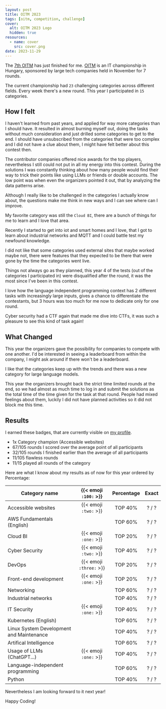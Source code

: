 ```yaml
---
layout: post
title: OITM 2023
tags: [oitm, competition, challenge]
cover:
  alt: OITM 2023 Logo
  hidden: true
resources:
  - name: cover
    src: cover.png
date: 2023-11-29
---
```


The [7th OITM](https://megmerettetes.hu/archivum/vi-orszagos-it-megmerettetes/) has just finished for me.
[OITM](https://megmerettetes.hu/) is an IT championship in Hungary, sponsored by large tech companies held in November for 7 rounds.

<!--more-->

The current championship had `23` challenging categories across different fields.
Every week there's a new round. This year I participated in `15` categories.

## How I felt

I haven't learned from past years, and applied for way more categories than I should have.
It resulted in almost burning myself out, doing the tasks without much consideration and just drilled some categories to get to the end. I should have unsubscribed from the categories that were too complex and I did not have a clue about them, I might have felt better about this contest then.

The contributor companies offered nice awards for the top players, nevertheless I still could not put in all my energy into this contest. During the solutions I was constantly thinking about how many people would find their way to trick their points like using LLMs or friends or double accounts.
The low point was when even the organizers pointed it out, that by analyzing the data patterns arise.

Although I really like to be challenged in the categories I actually know about, the questions make me think in new ways and I can see where can I improve.

My favorite category was still the `Cloud BI`, there are a bunch of things for me to learn and I love that area.

Recently I started to get into iot and smart homes and I love, that I got to learn about industrial networks and MQTT and I could battle test my newfound knowledge.

I did not like that some categories used external sites that maybe worked maybe not, there were features that they expected to be there that were gone by the time the categories went live.

Things not always go as they planned, this year 4 of the tests (out of the categories I participated in) were disqualified after the round, it was the most since I've been in this contest.

I love how the language independent programming context has 2 different tasks with increasingly large inputs, gives a chance to differentiate the contestants, but 3 hours was too much for me now to dedicate only for one round.

Cyber security had a CTF again that made me dive into CTFs, it was such a pleasure to see this kind of task again!

## What Changed

This year the organizers gave the possibility for companies to compete with one another.
I'd be interested in seeing a leaderboard from within the company, I might ask around if there won't be a leaderboard.

I like that the categories keep up with the trends and there was a new category for large language models.

This year the organizers brought back the strict time limited rounds at the end, so we had almost as much time to log in and submit the solutions as the total time of the time given for the task at that round.
People had mixed feelings about them, luckily I did not have planned activities so it did not block me this time.

## Results

I earned these badges, that are currently visible on [my profile](https://app.megmerettetes.hu/adatlap/36f5d827-d986-4f64-ad08-7387a2274e50).

- 1x Category champion (Accessible websites)
- 67/105 rounds I scored over the average point of all participants
- 32/105 rounds I finished earlier than the average of all participants
- 11/105 flawless rounds
- 11/15 played all rounds of the category

Here are what I know about my results as of now for this year ordered by Percentage:


| Category name                            |  {{< emoji `:100:` >}}  | Percentage | Exact |
|------------------------------------------|:-----------------------:|:----------:|:-----:|
| Accessible websites                      |  {{< emoji `:two:` >}}  |  TOP 40%   | ? / ? |
| AWS Fundamentals (English)               |                         |  TOP 60%   | ? / ? |
| Cloud BI                                 |  {{< emoji `:one:` >}}  |  TOP 20%   | ? / ? |
| Cyber Security                           |  {{< emoji `:two:` >}}  |  TOP 40%   | ? / ? |
| DevOps                                   | {{< emoji `:three:` >}} |  TOP 20%   | ? / ? |
| Front-end development                    |  {{< emoji `:one:` >}}  |  TOP 20%   | ? / ? |
| Networking                               |                         |  TOP 60%   | ? / ? |
| Industrial networks                      |                         |  TOP 40%   | ? / ? |
| IT Security                              |  {{< emoji `:one:` >}}  |  TOP 40%   | ? / ? |
| Kubernetes (English)                     |                         |  TOP 60%   | ? / ? |
| Linux System Development and Maintenance |                         |  TOP 40%   | ? / ? |
| Artifical Intelligence                   |                         |  TOP 60%   | ? / ? |
| Usage of LLMs (ChatGPT...)               |  {{< emoji `:one:` >}}  |  TOP 40%   | ? / ? |
| Language-independent programming         |                         |  TOP 60%   | ? / ? |
| Python                                   |                         |  TOP 40%   | ? / ? |

Nevertheless I am looking forward to it next year!

Happy Coding!
